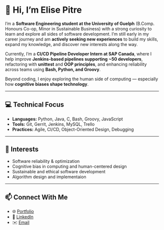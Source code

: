 # 👋 Hi, I’m Elise Pitre


I’m a **Software Engineering student at the University of Guelph** (B.Comp. Honours Co-op, Minor in Sustainable Business) with a strong curiosity to learn and explore all sides of software development. I’m still early in my career journey and am **actively seeking new experiences** to build my skills, expand my knowledge, and discover new interests along the way.

Currently, I’m a **CI/CD Pipeline Developer Intern at SAP Canada**, where I help improve **Jenkins-based pipelines supporting ~50 developers**, refactoring with **unittest** and **OOP principles**, and enhancing reliability across teams using **Bash, Python, and Groovy**.

Beyond coding, I enjoy exploring the human side of computing — especially how **cognitive biases shape technology**.

---

## 💻 Technical Focus
- **Languages:** Python, Java, C, Bash, Groovy, JavaScript  
- **Tools:** Git, Gerrit, Jenkins, MySQL, Trello  
- **Practices:** Agile, CI/CD, Object-Oriented Design, Debugging  

---

## 🧠 Interests
- Software reliability & optimization  
- Cognitive bias in computing and human-centered design  
- Sustainable and ethical software development
- Algorithm design and implementaion

---

## 📫 Connect With Me
- 🌐 [Portfolio](https://elise-pitre.netlify.app)  
- 💼 [LinkedIn](https://linkedin.com/in/elise-pitre)  
- ✉️ [Email](mailto:pitre@uoguelph.ca)

